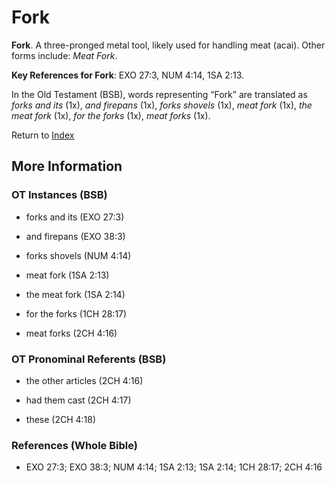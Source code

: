 # Fork
**Fork**. 
A three-pronged metal tool, likely used for handling meat (acai). 
Other forms include: 
*Meat Fork*. 


**Key References for Fork**: 
EXO 27:3, NUM 4:14, 1SA 2:13. 


In the Old Testament (BSB), words representing “Fork” are translated as 
*forks and its* (1x), *and firepans* (1x), *forks shovels* (1x), *meat fork* (1x), *the meat fork* (1x), *for the forks* (1x), *meat forks* (1x). 




Return to [Index](00-Index.md)

## More Information

### OT Instances (BSB)

* forks and its (EXO 27:3)

* and firepans (EXO 38:3)

* forks shovels (NUM 4:14)

* meat fork (1SA 2:13)

* the meat fork (1SA 2:14)

* for the forks (1CH 28:17)

* meat forks (2CH 4:16)



### OT Pronominal Referents (BSB)

* the other articles (2CH 4:16)

* had them cast (2CH 4:17)

* these (2CH 4:18)



### References (Whole Bible)

* EXO 27:3; EXO 38:3; NUM 4:14; 1SA 2:13; 1SA 2:14; 1CH 28:17; 2CH 4:16



